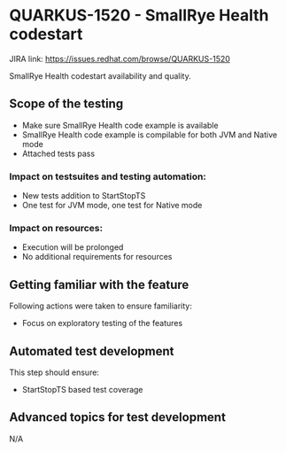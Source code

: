 # QUARKUS-1520 - SmallRye Health codestart

JIRA link: https://issues.redhat.com/browse/QUARKUS-1520

SmallRye Health codestart availability and quality.

## Scope of the testing
- Make sure SmallRye Health code example is available
- SmallRye Health code example is compilable for both JVM and Native mode
- Attached tests pass

### Impact on testsuites and testing automation:
- New tests addition to StartStopTS
- One test for JVM mode, one test for Native mode

### Impact on resources:
- Execution will be prolonged
- No additional requirements for resources

## Getting familiar with the feature
Following actions were taken to ensure familiarity:
- Focus on exploratory testing of the features

## Automated test development
This step should ensure:
- StartStopTS based test coverage

## Advanced topics for test development
N/A